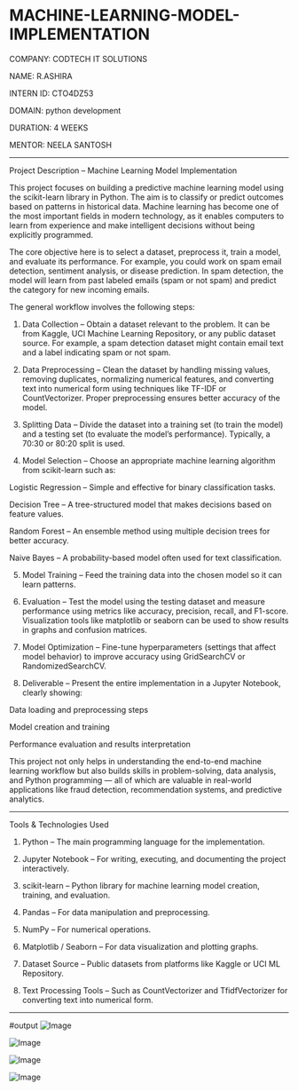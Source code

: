# MACHINE-LEARNING-MODEL-IMPLEMENTATION
COMPANY: CODTECH IT SOLUTIONS

NAME: R.ASHIRA

INTERN ID: CTO4DZ53

DOMAIN: python development

DURATION: 4 WEEKS

MENTOR: NEELA SANTOSH 




---

Project Description – Machine Learning Model Implementation

This project focuses on building a predictive machine learning model using the scikit-learn library in Python. The aim is to classify or predict outcomes based on patterns in historical data. Machine learning has become one of the most important fields in modern technology, as it enables computers to learn from experience and make intelligent decisions without being explicitly programmed.

The core objective here is to select a dataset, preprocess it, train a model, and evaluate its performance. For example, you could work on spam email detection, sentiment analysis, or disease prediction. In spam detection, the model will learn from past labeled emails (spam or not spam) and predict the category for new incoming emails.

The general workflow involves the following steps:

1. Data Collection – Obtain a dataset relevant to the problem. It can be from Kaggle, UCI Machine Learning Repository, or any public dataset source. For example, a spam detection dataset might contain email text and a label indicating spam or not spam.


2. Data Preprocessing – Clean the dataset by handling missing values, removing duplicates, normalizing numerical features, and converting text into numerical form using techniques like TF-IDF or CountVectorizer. Proper preprocessing ensures better accuracy of the model.


3. Splitting Data – Divide the dataset into a training set (to train the model) and a testing set (to evaluate the model’s performance). Typically, a 70:30 or 80:20 split is used.


4. Model Selection – Choose an appropriate machine learning algorithm from scikit-learn such as:

Logistic Regression – Simple and effective for binary classification tasks.

Decision Tree – A tree-structured model that makes decisions based on feature values.

Random Forest – An ensemble method using multiple decision trees for better accuracy.

Naive Bayes – A probability-based model often used for text classification.



5. Model Training – Feed the training data into the chosen model so it can learn patterns.


6. Evaluation – Test the model using the testing dataset and measure performance using metrics like accuracy, precision, recall, and F1-score. Visualization tools like matplotlib or seaborn can be used to show results in graphs and confusion matrices.


7. Model Optimization – Fine-tune hyperparameters (settings that affect model behavior) to improve accuracy using GridSearchCV or RandomizedSearchCV.


8. Deliverable – Present the entire implementation in a Jupyter Notebook, clearly showing:

Data loading and preprocessing steps

Model creation and training

Performance evaluation and results interpretation




This project not only helps in understanding the end-to-end machine learning workflow but also builds skills in problem-solving, data analysis, and Python programming — all of which are valuable in real-world applications like fraud detection, recommendation systems, and predictive analytics.


---

Tools & Technologies Used

1. Python – The main programming language for the implementation.


2. Jupyter Notebook – For writing, executing, and documenting the project interactively.


3. scikit-learn – Python library for machine learning model creation, training, and evaluation.


4. Pandas – For data manipulation and preprocessing.


5. NumPy – For numerical operations.


6. Matplotlib / Seaborn – For data visualization and plotting graphs.


7. Dataset Source – Public datasets from platforms like Kaggle or UCI ML Repository.


8. Text Processing Tools – Such as CountVectorizer and TfidfVectorizer for converting text into numerical form.




---
#output
![Image](https://github.com/user-attachments/assets/3e3ee12c-296a-47d5-aa85-822f8b477249)

![Image](https://github.com/user-attachments/assets/1358dda1-b7a1-40d2-954b-5b2de80011c2)

![Image](https://github.com/user-attachments/assets/5ee8590d-9307-4de0-8004-41c8d12cc7f6)

![Image](https://github.com/user-attachments/assets/ec134782-b893-48ee-82ef-99ec3ad86894)


